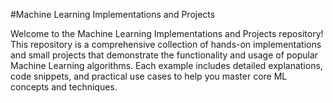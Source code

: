 #Machine Learning Implementations and Projects

Welcome to the Machine Learning Implementations and Projects repository! This repository is a comprehensive collection of hands-on implementations and small projects that demonstrate the functionality and usage of popular Machine Learning algorithms. Each example includes detailed explanations, code snippets, and practical use cases to help you master core ML concepts and techniques.
